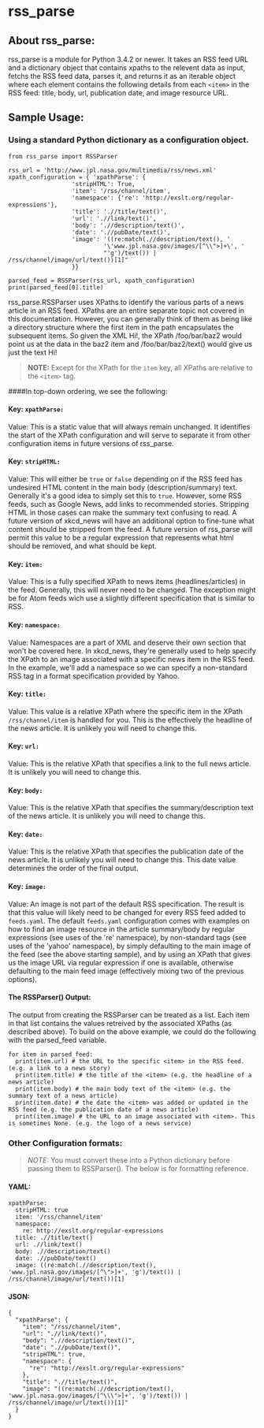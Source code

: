 # rss_parse
## About rss_parse:
rss_parse is a module for Python 3.4.2 or newer. It takes an RSS feed URL and a dictionary object that contains xpaths to the relevent data as input, fetchs the RSS feed data, parses it, and returns it as an iterable object where each element contains the following details from each `<item>` in the RSS feed: title, body, url, publication date, and image resource URL.

## Sample Usage:
### Using a standard Python dictionary as a configuration object.
```
from rss_parse import RSSParser

rss_url = 'http://www.jpl.nasa.gov/multimedia/rss/news.xml'
xpath_configuration = { 'xpathParse': { 
                  'stripHTML': True,
                  'item': '/rss/channel/item',
                  'namespace': {'re': 'http://exslt.org/regular-expressions'},
                  'title': './/title/text()',
                  'url': './/link/text()',
                  'body': './/description/text()',
                  'date': './/pubDate/text()',
                  'image': '((re:match(.//description/text(), '
                           '\'www.jpl.nasa.gov/images/[^\\">]+\', '
                           "'g')/text()) | /rss/channel/image/url/text())[1]"
                  }}

parsed_feed = RSSParser(rss_url, xpath_configuration)
print(parsed_feed[0].title)
```

rss_parse.RSSParser uses XPaths to identify the various parts of a news article in an RSS feed. XPaths are an entire separate topic not covered in this documentation. However, you can generally think of them as being like a directory structure where the first item in the path encapsulates the subsequent items. So given the XML <foo><bar><baz1></baz1><baz2>Hi!</baz2></bar></foo>, the XPath /foo/bar/baz2 would point us at the data in the baz2 item and /foo/bar/baz2/text() would give us just the text Hi!
> **NOTE:** Except for the XPath for the `item` key, all XPaths are relative to the `<item>` tag.


####In top-down ordering, we see the following:
#### Key: `xpathParse:`
  Value: This is a static value that will always remain unchanged. It identifies the start of the XPath configuration and will serve to separate it from other configuration items in future versions of rss_parse.

#### Key: `stripHTML:`
  Value: This will either be `true` or `false` depending on if the RSS feed has undesired HTML content in the main body (description/summary) text. Generally it's a good idea to simply set this to `true`. However, some RSS feeds, such as Google News, add links to recommended stories. Stripping HTML in those cases can make the summary text confusing to read. A future version of xkcd_news will have an additional option to fine-tune what content should be stripped from the feed. A future version of rss_parse will permit this value to be a regular expression that represents what html should be removed, and what should be kept.

#### Key: `item:` 
  Value: This is a fully specified XPath to news items (headlines/articles) in the feed. Generally, this will never need to be changed. The exception might be for Atom feeds wich use a slightly different specification that is similar to RSS.

#### Key: `namespace:` 
 Value: Namespaces are a part of XML and deserve their own section that won't be covered here. In xkcd_news, they're generally used to help specify the XPath to an image associated with a specific news item in the RSS feed. In the example, we'll add a namespace so we can specify a non-standard RSS tag in a format specification provided by Yahoo.

#### Key: `title:`
  Value: This value is a relative XPath where the specific item in the XPath `/rss/channel/item` is handled for you. This is the effectively the headline of the news article. It is unlikely you will need to change this.

#### Key: `url:`
  Value: This is the relative XPath that specifies a link to the full news article. It is unlikely you will need to change this.

#### Key: `body:`
  Value: This is the relative XPath that specifies the summary/description text of the news article. It is unlikely you will need to change this.

#### Key: `date:`
  Value: This is the relative XPath that specifies the publication date of the news article. It is unlikely you will need to change this. This date value determines the order of the final output. 

#### Key: `image:`
  Value: An image is not part of the default RSS specification. The result is that this value will likely need to be changed for every RSS feed added to `feeds.yaml`. The default `feeds.yaml` configuration comes with examples on how to find an image resource in the article summary/body by regular expressions (see uses of the 're' namespace), by non-standard tags (see uses of the 'yahoo' namespace), by simply defaulting to the main image of the feed (see the above starting sample), and by using an XPath that gives us the image URL via regular expression if one is available, otherwise defaulting to the main feed image (effectively mixing two of the previous options).

#### The RSSParser() Output:
The output from creating the RSSParser can be treated as a list. Each item in that list contains the values retreived by the associated XPaths (as described above). To build on the above example, we could do the following with the parsed_feed variable.

```
for item in parsed_feed:
  print(item.url) # the URL to the specific <item> in the RSS feed. (e.g. a link to a news story)
  print(item.title) # the title of the <item> (e.g. the headline of a news article)
  print(item.body) # the main body text of the <item> (e.g. the summary text of a news article)
  print(item.date) # the date the <item> was added or updated in the RSS feed (e.g. the publication date of a news article)
  print(item.image) # the URL to an image associated with <item>. This is sometimes None. (e.g. the logo of a news service)
```

### Other Configuration formats:
> *NOTE:* You must convert these into a Python dictionary before passing them to RSSParser(). The below is for formatting reference.
#### YAML:
```
xpathParse:
  stripHTML: true
  item: '/rss/channel/item'
  namespace: 
    re: http://exslt.org/regular-expressions
  title: .//title/text()
  url: .//link/text()
  body: .//description/text()
  date: .//pubDate/text()
  image: ((re:match(.//description/text(), 'www.jpl.nasa.gov/images/[^\">]+', 'g')/text()) | /rss/channel/image/url/text())[1]
```

#### JSON:
```
{
  "xpathParse": {
    "item": "/rss/channel/item",
    "url": ".//link/text()",
    "body": ".//description/text()",
    "date": ".//pubDate/text()",
    "stripHTML": true,
    "namespace": {
      "re": "http://exslt.org/regular-expressions"
    },
    "title": ".//title/text()",
    "image": "((re:match(.//description/text(), 'www.jpl.nasa.gov/images/[^\\\">]+', 'g')/text()) | /rss/channel/image/url/text())[1]"
  }
}
```
